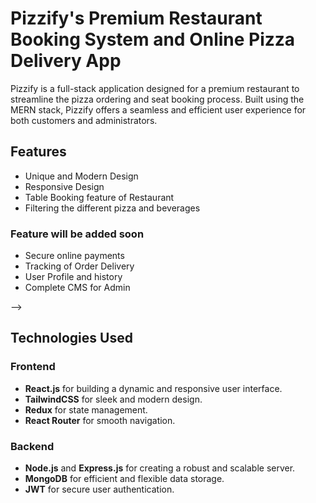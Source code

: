 # Pizzify's Premium Restaurant Booking System and Online Pizza Delivery App

Pizzify is a full-stack application designed for a premium restaurant to streamline the pizza ordering and seat booking process. Built using the MERN stack, Pizzify offers a seamless and efficient user experience for both customers and administrators.

## Features

-   Unique and Modern Design
-   Responsive Design
-   Table Booking feature of Restaurant
-   Filtering the different pizza and beverages

### Feature will be added soon

-   Secure online payments
-   Tracking of Order Delivery
-   User Profile and history
-   Complete CMS for Admin

<!-- ### Customer Interface

-   Browse a variety of pizzas with detailed descriptions and images.
-   Customize orders with various toppings and sizes.
<!-- -   Secure online payment options.
-   Real-time order tracking. -->
<!-- -   Easy table reservations with available time slots. -->

<!-- ### Admin Interface -->

<!-- -   Manage pizza inventory and menu items.
-   Monitor and update order statuses.
-   View and manage reservations.
-   Generate reports on sales and reservations. --> -->

## Technologies Used

### Frontend

-   **React.js** for building a dynamic and responsive user interface.
-   **TailwindCSS** for sleek and modern design.
-   **Redux** for state management.
-   **React Router** for smooth navigation.

### Backend

-   **Node.js** and **Express.js** for creating a robust and scalable server.
-   **MongoDB** for efficient and flexible data storage.
-   **JWT** for secure user authentication.
<!-- -   **Stripe** for handling secure online payments. -->
